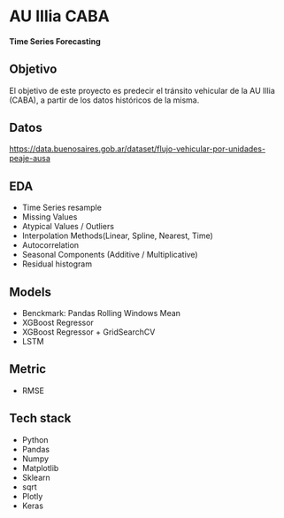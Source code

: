 # AU Illia CABA

#### Time Series Forecasting

## Objetivo

El objetivo de este proyecto es predecir el tránsito vehicular de la AU Illia (CABA), a partir de los datos históricos de la misma.

## Datos

https://data.buenosaires.gob.ar/dataset/flujo-vehicular-por-unidades-peaje-ausa

## EDA

- Time Series resample
- Missing Values
- Atypical Values / Outliers
- Interpolation Methods(Linear, Spline, Nearest, Time)
- Autocorrelation
- Seasonal Components (Additive / Multiplicative)
- Residual histogram

## Models

- Benckmark: Pandas Rolling Windows Mean
- XGBoost Regressor
- XGBoost Regressor + GridSearchCV
- LSTM

## Metric

- RMSE

## Tech stack

- Python
- Pandas
- Numpy
- Matplotlib
- Sklearn
- sqrt
- Plotly
- Keras
